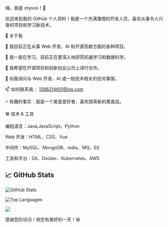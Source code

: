 嗨，我是 xtyooo！👋

欢迎来到我的 GitHub 个人资料！我是一个充满激情的开发人员，喜欢从事令人兴奋的项目和学习新技术。

🚀 关于我

🔭 我目前正在从事 Web 开发、AI 和开源贡献方面的各种项目。

🌱 我一直在学习，目前正在更深入地研究机器学习和数据科学。

👯 我希望在开源项目和创新创业公司上进行合作。

💬 向我询问与 Web 开发、AI 或一般技术相关的任何事情。

📫 如何联系我： 1286214601@qq.com

⚡ 有趣的事实：我是一个美食爱好者，喜欢探索新的美食店。

🛠️ 技术 & 工具

编程语言：Java,JavaScript，Python

Web 开发：HTML、CSS、Vue

中间件：MySQL、MongoDB、redis、MQ、ES

工具和平台：Git、Docker、Kubernetes、AWS
## 📈 GitHub Stats

![GitHub Stats](https://github-readme-stats.vercel.app/api?username=xtyooo&show_icons=true&theme=radical)

![Top Languages](https://github-readme-stats.vercel.app/api/top-langs/?username=xtyooo&layout=compact&theme=radical)




![](https://github-readme-activity-graph.cyclic.app/graph?username=xtyooo&theme=dracula)

感谢您的访问！祝您有美好的一天！😄



